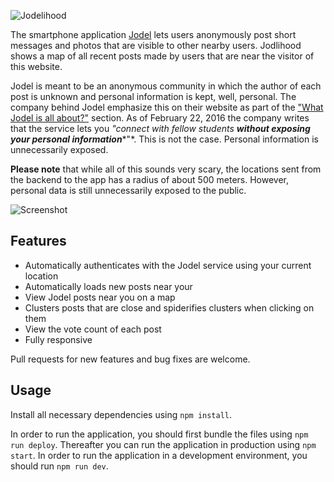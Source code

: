 ![Jodelihood](https://raw.githubusercontent.com/simonbs/jodelihood/master/logo.png)

The smartphone application [Jodel](https://jodel-app.com) lets users anonymously post short messages and photos that are visible to other nearby users. Jodlihood shows a map of all recent posts made by users that are near the visitor of this website.

Jodel is meant to be an anonymous community in which the author of each post is unknown and personal information is kept, well, personal. The company behind Jodel emphasize this on their website as part of the ["What Jodel is all about?"](https://jodel-app.com/whats-jodel/) section. As of February 22, 2016 the company writes that the service lets you *"connect with fellow students* ***without exposing your personal information****"*. This is not the case. Personal information is unnecessarily exposed.

**Please note** that while all of this sounds very scary, the locations sent from the backend to the app has a radius of about 500 meters. However, personal data is still unnecessarily exposed to the public.
  
![Screenshot](https://raw.githubusercontent.com/simonbs/jodelihood/master/screenshot.png)

## Features

- Automatically authenticates with the Jodel service using your current location
- Automatically loads new posts near your
- View Jodel posts near you on a map
- Clusters posts that are close and spiderifies clusters when clicking on them
- View the vote count of each post
- Fully responsive

Pull requests for new features and bug fixes are welcome.

## Usage

Install all necessary dependencies using `npm install`.

In order to run the application, you should first bundle the files using `npm run deploy`. Thereafter you can run the application in production using `npm start`. In order to run the application in a development environment, you should run `npm run dev`.

